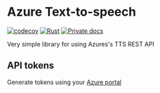 # Azure Text-to-speech

[![codecov](https://codecov.io/gh/dmweis/azure_tts/branch/main/graph/badge.svg)](https://codecov.io/gh/dmweis/azure_tts)
[![Rust](https://github.com/dmweis/azure_tts/workflows/Rust/badge.svg)](https://github.com/dmweis/azure_tts/actions)
[![Private docs](https://github.com/dmweis/azure_tts/workflows/Deploy%20Docs%20to%20GitHub%20Pages/badge.svg)](https://davidweis.dev/azure_tts/azure_tts/index.html)

Very simple library for using Azures's TTS REST API

## API tokens

Generate tokens using your [Azure portal](https://portal.azure.com)
